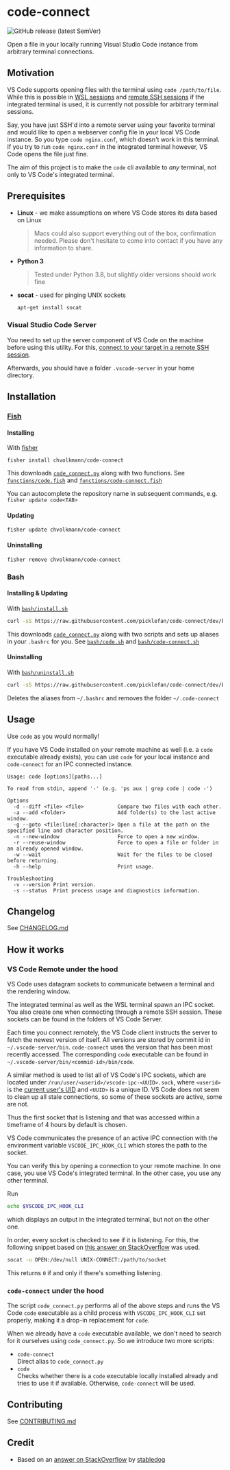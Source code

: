 # code-connect

![GitHub release (latest SemVer)](https://img.shields.io/github/v/release/chvolkmann/code-connect?label=version&style=flat-square)

Open a file in your locally running Visual Studio Code instance from arbitrary terminal connections.

## Motivation

VS Code supports opening files with the terminal using `code /path/to/file`. While this is possible in [WSL sessions](https://code.visualstudio.com/docs/remote/wsl) and [remote SSH sessions](https://code.visualstudio.com/docs/remote/ssh) if the integrated terminal is used, it is currently not possible for arbitrary terminal sessions.

Say, you have just SSH'd into a remote server using your favorite terminal and would like to open a webserver config file in your local VS Code instance. So you type `code nginx.conf`, which doesn't work in this terminal. If you try to run `code nginx.conf` in the integrated terminal however, VS Code opens the file just fine.

The aim of this project is to make the `code` cli available to _any_ terminal, not only to VS Code's integrated terminal.

## Prerequisites

- **Linux** - we make assumptions on where VS Code stores its data based on Linux

  > Macs could also support everything out of the box, confirmation needed. Please don't hesitate to come into contact if you have any information to share.

- **Python 3**
  > Tested under Python 3.8, but slightly older versions should work fine
- **socat** - used for pinging UNIX sockets
  ```bash
  apt-get install socat
  ```

### Visual Studio Code Server

You need to set up the server component of VS Code on the machine before using this utility. For this, [connect to your target in a remote SSH session](https://code.visualstudio.com/docs/remote/ssh).

Afterwards, you should have a folder `.vscode-server` in your home directory.

## Installation

### [Fish](https://fishshell.com/)

#### Installing

With [fisher](https://github.com/jorgebucaran/fisher)

```fish
fisher install chvolkmann/code-connect
```

This downloads [`code_connect.py`](./bin/code_connect.py) along with two functions. See [`functions/code.fish`](./functions/code.fish) and [`functions/code-connect.fish`](./functions/code-connect.fish)

You can autocomplete the repository name in subsequent commands, e.g. `fisher update code<TAB>`

#### Updating

```fish
fisher update chvolkmann/code-connect
```

#### Uninstalling

```fish
fisher remove chvolkmann/code-connect
```

### Bash

#### Installing & Updating

With [`bash/install.sh`](./bash/install.sh)

```bash
curl -sS https://raw.githubusercontent.com/picklefan/code-connect/dev/bash/install.sh | bash
```

This downloads [`code_connect.py`](./bin/code_connect.py) along with two scripts and sets up aliases in your `.bashrc` for you. See [`bash/code.sh`](./bash/code.sh) and [`bash/code-connect.sh`](./bash/code-connect.sh)

#### Uninstalling

With [`bash/uninstall.sh`](./bash/uninstall.sh)

```bash
curl -sS https://raw.githubusercontent.com/picklefan/code-connect/dev/bash/uninstall.sh | bash
```

Deletes the aliases from `~/.bashrc` and removes the folder `~/.code-connect`

## Usage

Use `code` as you would normally!

If you have VS Code installed on your remote machine as well (i.e. a `code` executable already exists), you can use `code` for your local instance and `code-connect` for an IPC connected instance.

```
Usage: code [options][paths...]

To read from stdin, append '-' (e.g. 'ps aux | grep code | code -')

Options
  -d --diff <file> <file>           Compare two files with each other.
  -a --add <folder>                 Add folder(s) to the last active window.
  -g --goto <file:line[:character]> Open a file at the path on the specified line and character position.
  -n --new-window                   Force to open a new window.
  -r --reuse-window                 Force to open a file or folder in an already opened window.
  -w --wait                         Wait for the files to be closed before returning.
  -h --help                         Print usage.

Troubleshooting
  -v --version Print version.
  -s --status  Print process usage and diagnostics information.
```

## Changelog

See [CHANGELOG.md](./CHANGELOG.md)

## How it works

### VS Code Remote under the hood

VS Code uses datagram sockets to communicate between a terminal and the rendering window.

The integrated terminal as well as the WSL terminal spawn an IPC socket. You also create one when connecting through a remote SSH session. These sockets can be found in the folders of VS Code Server.

Each time you connect remotely, the VS Code client instructs the server to fetch the newest version of itself. All versions are stored by commit id in `~/.vscode-server/bin`. `code-connect` uses the version that has been most recently accessed. The corresponding `code` executable can be found in `~/.vscode-server/bin/<commid-id>/bin/code`.

A similar method is used to list all of VS Code's IPC sockets, which are located under `/run/user/<userid>/vscode-ipc-<UUID>.sock`, where `<userid>` is the [current user's UID](https://en.wikipedia.org/wiki/User_identifier) and `<UUID>` is a unique ID. VS Code does not seem to clean up all stale connections, so some of these sockets are active, some are not.

Thus the first socket that is listening and that was accessed within a timeframe of 4 hours by default is chosen.

VS Code communicates the presence of an active IPC connection with the environment variable `VSCODE_IPC_HOOK_CLI` which stores the path to the socket.

You can verify this by opening a connection to your remote machine. In one case, you use VS Code's integrated terminal. In the other case, you use any other terminal.

Run

```bash
echo $VSCODE_IPC_HOOK_CLI
```

which displays an output in the integrated terminal, but not on the other one.

In order, every socket is checked to see if it is listening. For this, the following snippet based on [this answer on StackOverflow](https://unix.stackexchange.com/a/556790) was used.

```bash
socat -u OPEN:/dev/null UNIX-CONNECT:/path/to/socket
```

This returns `0` if and only if there's something listening.

### `code-connect` under the hood

The script `code_connect.py` performs all of the above steps and runs the VS Code `code` executable
as a child process with `VSCODE_IPC_HOOK_CLI` set properly, making it a drop-in replacement for `code`.

When we already have a `code` executable available, we don't need to search for it ourselves using `code_connect.py`. So we introduce two more scripts:

- `code-connect`  
  Direct alias to `code_connect.py`
- `code`  
  Checks whether there is a `code` executable locally installed already and tries to use it if available. Otherwise, `code-connect` will be used.

## Contributing

See [CONTRIBUTING.md](./CONTRIBUTING.md)

## Credit

- Based on an [answer on StackOverflow](https://stackoverflow.com/a/60949722) by [stabledog](https://stackoverflow.com/users/237059/Stabledog)
